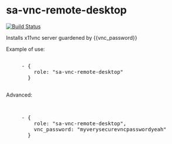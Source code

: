 sa-vnc-remote-desktop
=====================

[![Build Status](https://travis-ci.org/softasap/sa-vnc-remote-desktop.svg?branch=master)](https://travis-ci.org/softasap/sa-vnc-remote-desktop)


Installs x11vnc server guardened by {{vnc_password}}



Example of use:

<pre>

     - {
         role: "sa-vnc-remote-desktop"
       }

</pre>

Advanced:

<pre>


     - {
         role: "sa-vnc-remote-desktop",
         vnc_password: "myverysecurevncpasswordyeah"
       }


</pre>


